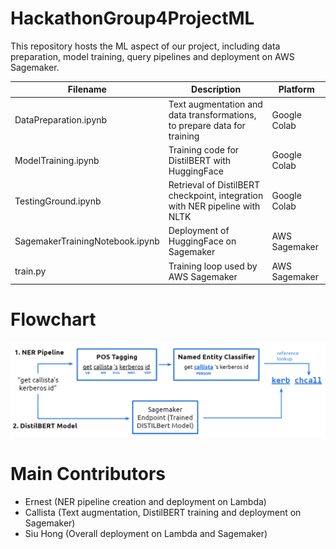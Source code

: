 # HackathonGroup4ProjectML

This repository hosts the ML aspect of our project, including data preparation, model training, query pipelines and deployment on AWS Sagemaker.

| Filename                        | Description                                                                 | Platform      |
| ------------------------------- | --------------------------------------------------------------------------- | ------------- |
| DataPreparation.ipynb           | Text augmentation and data transformations, to prepare data for training    | Google Colab  |
| ModelTraining.ipynb             | Training code for DistilBERT with HuggingFace                               | Google Colab  |
| TestingGround.ipynb             | Retrieval of DistilBERT checkpoint, integration with NER pipeline with NLTK | Google Colab  |
| SagemakerTrainingNotebook.ipynb | Deployment of HuggingFace on Sagemaker                                      | AWS Sagemaker |
| train.py                        | Training loop used by AWS Sagemaker                                         | AWS Sagemaker |

# Flowchart

![](readme/flowchart.png)

# Main Contributors

- Ernest (NER pipeline creation and deployment on Lambda)
- Callista (Text augmentation, DistilBERT training and deployment on Sagemaker)
- Siu Hong (Overall deployment on Lambda and Sagemaker)
